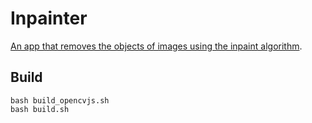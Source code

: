 # Inpainter

[An app that removes the objects of images using the inpaint algorithm](https://marmooo.github.io/inpainter/).

## Build

```
bash build_opencvjs.sh
bash build.sh
```
